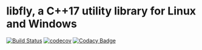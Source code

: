# libfly, a C++17 utility library for Linux and Windows
[![Build Status](https://dev.azure.com/trflynn89/libfly/_apis/build/status/trflynn89.libfly?branchName=master)](https://dev.azure.com/trflynn89/libfly/_build?definitionId=2&branchName=master) [![codecov](https://codecov.io/gh/trflynn89/libfly/branch/master/graph/badge.svg)](https://codecov.io/gh/trflynn89/libfly)  [![Codacy Badge](https://api.codacy.com/project/badge/Grade/9de3533a8aef4358895a018f91e90bd4)](https://www.codacy.com/manual/trflynn89/libfly?utm_source=github.com&amp;utm_medium=referral&amp;utm_content=trflynn89/libfly&amp;utm_campaign=Badge_Grade)
